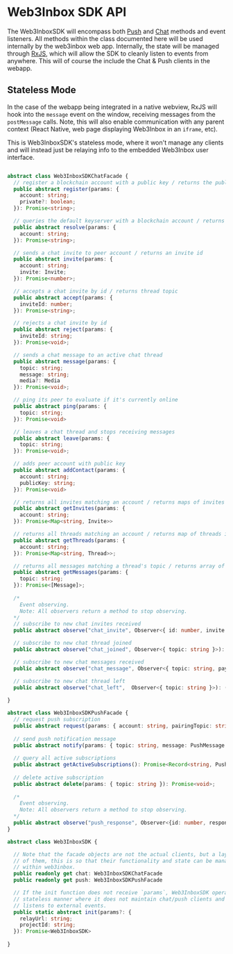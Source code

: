 # Web3Inbox SDK API

The Web3InboxSDK will encompass both [Push](../../clients/push/README.md) and
[Chat](../../clients/chat/README.md) methods and event listeners. All methods
within the class documented here will be used internally by the web3inbox web
app. Internally, the state will be managed through [RxJS](https://rxjs.dev/),
which will allow the SDK to cleanly listen to events from anywhere. This will of
course the include the Chat & Push clients in the webapp. 

## Stateless Mode
In the case of the webapp being integrated in a native webview, RxJS will hook
into the `message` event on the window, receiving messages from the
`postMessage` calls. Note, this will also enable communication with any parent
context (React Native, web page displaying Web3Inbox in an `iframe`, etc).

This is Web3InboxSDK's stateless mode, where it won't manage any clients and
will instead just be relaying info to the embedded Web3Inbox user interface.

```typescript

abstract class Web3InboxSDKChatFacade {
  // register a blockchain account with a public key / returns the public key
  public abstract register(params: {
    account: string;
    private?: boolean;
  }): Promise<string>;

  // queries the default keyserver with a blockchain account / returns the public key
  public abstract resolve(params: {
    account: string;
  }): Promise<string>;

  // sends a chat invite to peer account / returns an invite id
  public abstract invite(params: {
    account: string;
    invite: Invite;
  }): Promise<number>;

  // accepts a chat invite by id / returns thread topic
  public abstract accept(params: {
    inviteId: number;
  }): Promise<string>;

  // rejects a chat invite by id
  public abstract reject(params: {
    inviteId: string;
  }): Promise<void>;

  // sends a chat message to an active chat thread
  public abstract message(params: {
    topic: string;
    message: string;
    media?: Media
  }): Promise<void>;

  // ping its peer to evaluate if it's currently online
  public abstract ping(params: {
    topic: string;
  }): Promise<void>

  // leaves a chat thread and stops receiving messages
  public abstract leave(params: {
    topic: string;
  }): Promise<void>;

  // adds peer account with public key
  public abstract addContact(params: {
    account: string;
    publicKey: string;
  }): Promise<void>

  // returns all invites matching an account / returns maps of invites indexed by id
  public abstract getInvites(params: {
    account: string;
  }): Promise<Map<string, Invite>>

  // returns all threads matching an account / returns map of threads indexed by topic
  public abstract getThreads(params: {
    account: string;
  }): Promise<Map<string, Thread>>;

  // returns all messages matching a thread's topic / returns array of messages
  public abstract getMessages(params: {
    topic: string;
  }): Promise<[Message]>;
  
  /*
    Event observing.
    Note: All observers return a method to stop observing.
  */
  // subscribe to new chat invites received
  public abstract observe("chat_invite", Observer<{ id: number, invite: Invite}>): () => void;

  // subscribe to new chat thread joined
  public abstract observe("chat_joined", Observer<{ topic: string }>): () => void;

  // subscribe to new chat messages received
  public abstract observe("chat_message", Observer<{ topic: string, payload:  Message}>): () => void;

  // subscribe to new chat thread left
  public abstract observe("chat_left",  Observer<{ topic: string }>): () => void;
  
}

abstract class Web3InboxSDKPushFacade {
  // request push subscription
  public abstract request(params: { account: string, pairingTopic: string }): Promise<{ id }>;
  
  // send push notification message
  public abstract notify(params: { topic: string, message: PushMessage }): Promise<void>
  
  // query all active subscriptions
  public abstract getActiveSubscriptions(): Promise<Record<string, PushSubscription>>;
  
  // delete active subscription
  public abstract delete(params: { topic: string }): Promise<void>;
  
  /*
    Event observing.
    Note: All observers return a method to stop observing.
  */
  public abstract observe("push_response", Observer<{id: number, response:{error?: Reason, subscription?: PushSubscription }>): () => void;
}

abstract class Web3InboxSDK {

  // Note that the facade objects are not the actual clients, but a layer on top
  // of them, this is so that their functionality and state can be managed
  // within web3inbox.
  public readonly get chat: Web3InboxSDKChatFacade
  public readonly get push: Web3InboxSDKPushFacade

  // If the init function does not receive `params`, Web3InboxSDK operates in a 
  // stateless manner where it does not maintain chat/push clients and only
  // listens to external events.
  public static abstract init(params?: {
    relayUrl: string;
    projectId: string;
  }): Promise<Web3InboxSDK>
  
}
```

